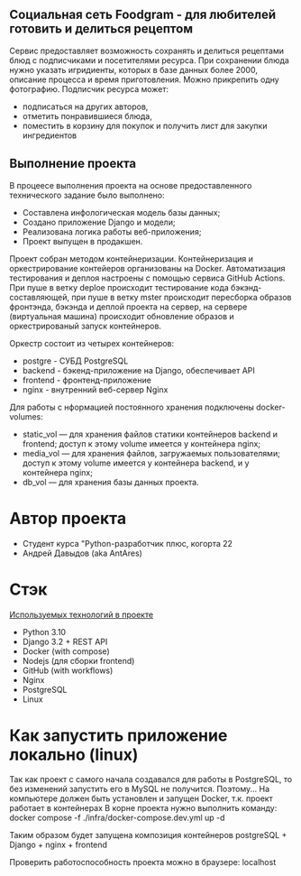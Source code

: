 ## Социальная сеть Foodgram - для любителей готовить и делиться рецептом

Сервис предоставляет возможность сохранять и делиться рецептами блюд с подписчиками и посетителями ресурса.
При сохранении блюда нужно указать игридиенты, которых в базе данных более 2000, описание процесса и время приготовления.
Можно прикрепить одну фотографию. 
Подписчик ресурса может:
- подписаться на других авторов,
- отметить понравившиеся блюда,
- поместить в корзину для покупок и получить лист для закупки ингредиентов

## Выполнение проекта

В процеесе выполнения проекта на основе предоставленного технического задание было выполнено:
- Составлена инфологическая модель базы данных; 
- Создано приложение Django и модели;
- Реализована логика работы веб-приложения;
- Проект выпущен в продакшен.

Проект собран методом контейнеризации. Контейнеризация и оркестрирование контейеров организованы на Docker. Автоматизация тестирования и деплоя настроены с помощью сервиса GitHub Actions. При пуше в ветку deploe происходит тестирование кода бэкэнд-составляющей, при пуше в ветку mster происходит пересборка образов фронтэнда, бэкэнда и деплой проекта на сервер, на сервере (виртуальная машина) происходит обновление образов и оркестрированый запуск контейнеров.

Оркестр состоит из четырех контейнеров:
- postgre - СУБД PostgreSQL
- backend - бэкенд-приложение на Django, обеспечивает API
- frontend - фронтенд-приложение
- nginx - внутренний веб-сервер Nginx

Для работы с нформацией постоянного хранения подключены docker-volumes:
- static_vol — для хранения файлов статики контейнеров backend и frontend; доступ к этому volume имеется у контейнера nginx;
- media_vol — для хранения файлов, загружаемых пользователями; доступ к этому volume имеется у контейнера backend, и у контейнера nginx;
- db_vol — для хранения базы данных проекта.


# Автор проекта

- Студент курса "Python-разработчик плюс, когорта 22
- Андрей Давыдов (aka AntAres)

# Стэк
 [Используемых технологий в проекте](#technologies-project)
- Python 3.10
- Django 3.2 + REST API
- Docker (with compose)
- Nodejs (для сборки frontend)
- GitHub (with workflows)
- Nginx
- PostgreSQL
- Linux

#  Как запустить приложение локально (linux)
Так как проект с самого начала создавался для работы в PostgreSQL, то без изменений запустить его в MySQL не получится.
Поэтому...
На компьютере должен быть установлен и запущен Docker, т.к. проект работает в контейнерах
В корне проекта нужно выполнить команду: docker compose -f ./infra/docker-compose.dev.yml up -d

Таким образом будет запущена композиция контейнеров postgreSQL + Django + nginx + frontend

Проверить работоспособность проекта можно в браузере: localhost 
